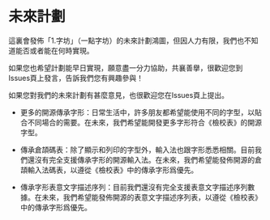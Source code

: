 # 未來計劃

這裏會發佈「1.字坊」（一點字坊）的未來計劃鴻圖，但因人力有限，我們也不知道能否或者能在何時實現。

如果您也希望計劃能早日實現，願意盡一分力協助，共襄善擧，很歡迎您到Issues頁上發言，告訴我們您有興趣參與！

如果您對我們的未來計劃有甚麼意見，也很歡迎您在Issues頁上提出。

* 更多的開源傳承字形：日常生活中，許多朋友都希望能使用不同的字型，以貼合不同場合的需要。在未來，我們希望能開發更多字形符合《檢校表》的開源字型。

* 傳承倉頡碼表：除了顯示和列印的字型外，輸入法也跟字形悉悉相關。目前我們還沒有完全支援傳承字形的開源輸入法。在未來，我們希望能發佈開源的倉頡輸入法碼表，以遵從《檢校表》中的傳承字形爲優先。

* 傳承字形表意文字描述序列：目前我們還沒有完全支援表意文字描述序列數據。在未來，我們希望能發佈開源的表意文字描述序列表，以遵從《檢校表》中的傳承字形爲優先。
